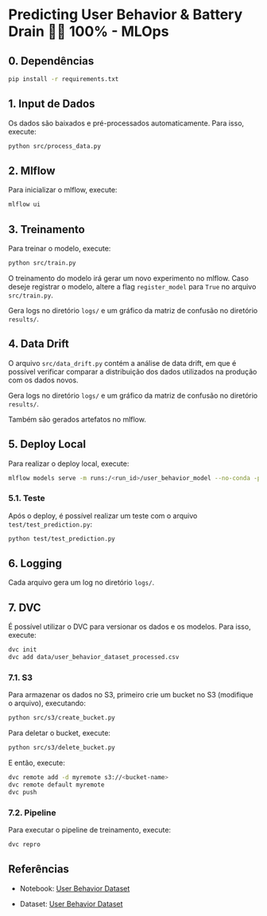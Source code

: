 # Predicting User Behavior & Battery Drain 📱🔋 100% - MLOps

## 0. Dependências

```bash
pip install -r requirements.txt
```
## 1. Input de Dados

Os dados são baixados e pré-processados automaticamente. Para isso, execute:
```bash
python src/process_data.py
```

## 2. Mlflow

Para inicializar o mlflow, execute:

```bash
mlflow ui
```

## 3. Treinamento

Para treinar o modelo, execute:

```bash
python src/train.py
```

O treinamento do modelo irá gerar um novo experimento no mlflow. Caso deseje registrar o modelo, altere a flag `register_model` para `True` no arquivo `src/train.py`.

Gera logs no diretório `logs/` e um gráfico da matriz de confusão no diretório `results/`.

## 4. Data Drift

O arquivo `src/data_drift.py` contém a análise de data drift, em que é possível verificar comparar a distribuição dos dados utilizados na produção com os dados novos.

Gera logs no diretório `logs/` e um gráfico da matriz de confusão no diretório `results/`.

Também são gerados artefatos no mlflow.

## 5. Deploy Local

Para realizar o deploy local, execute:

```bash
mlflow models serve -m runs:/<run_id>/user_behavior_model --no-conda -p 8080
```

### 5.1. Teste

Após o deploy, é possível realizar um teste com o arquivo `test/test_prediction.py`:

```bash
python test/test_prediction.py
```

## 6. Logging

Cada arquivo gera um log no diretório `logs/`.

## 7. DVC

É possível utilizar o DVC para versionar os dados e os modelos. Para isso, execute:

```bash
dvc init
dvc add data/user_behavior_dataset_processed.csv
```
### 7.1. S3


Para armazenar os dados no S3, primeiro crie um bucket no S3 (modifique o arquivo), executando:

```bash
python src/s3/create_bucket.py
```

Para deletar o bucket, execute:

```bash
python src/s3/delete_bucket.py
```
E então, execute:

```bash
dvc remote add -d myremote s3://<bucket-name>
dvc remote default myremote
dvc push
```

### 7.2. Pipeline

Para executar o pipeline de treinamento, execute:

```bash
dvc repro
```

## Referências

- Notebook: [User Behavior Dataset](https://www.kaggle.com/code/pavankumar4757/predicting-user-behavior-battery-drain-100#Model-For-Classification-of-User-Behavior)

- Dataset: [User Behavior Dataset](https://www.kaggle.com/datasets/valakhorasani/mobile-device-usage-and-user-behavior-dataset)
